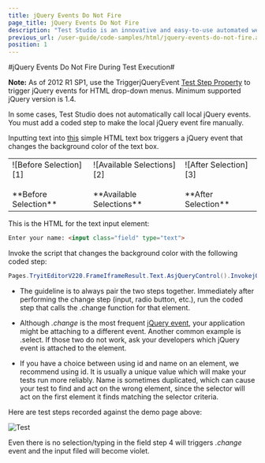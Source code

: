 ```yaml
---
title: jQuery Events Do Not Fire
page_title: jQuery Events Do Not Fire
description: "Test Studio is an innovative and easy-to-use automated web, WPF and load testing solution. Test Studio tests support essential technologies like ASP.NET AJAX, Silverlight, PHP and MVC. HTML5, Testing framework, functional testing, performance testing, load testing, exploratory testing, manual testing."
previous_url: /user-guide/code-samples/html/jquery-events-do-not-fire.aspx, /user-guide/code-samples/html/jquery-events-do-not-fire
position: 1
---
```

#jQuery Events Do Not Fire During Test Execution#

**Note:** As of 2012 R1 SP1, use the TriggerjQueryEvent <a href="/features/test-maintenance/test-step-properties" target="_blank">Test Step Property</a> to trigger jQuery events for HTML drop-down menus. Minimum supported jQuery version is 1.4.

In some cases, Test Studio does not automatically call local jQuery events. You must add a coded step to make the local jQuery event fire manually.

Inputting text into <a href="http://www.w3schools.com/jquery/tryit.asp?filename=tryjquery_event_change" target="_blank">this</a> simple HTML text box triggers a jQuery event that changes the background color of the text box.

<table id="no-table">
	<tr>
		<td>![Before Selection][1] </br></br>**Before Selection**</td>
		<td>![Available Selections][2] </br></br>**Available Selections**</td>
		<td>![After Selection][3] </br></br>**After Selection**</td>
	</tr>
<table>

This is the HTML for the text input element:

```HTML
Enter your name: <input class="field" type="text">
```


Invoke the script that changes the background color with the following coded step:

```C#
Pages.TryitEditorV220.FrameIframeResult.Text.AsjQueryControl().InvokejQueryEvent(ArtOfTest.WebAii.jQuery.jQueryControl.jQueryControlEvents.change);
```

* The guideline is to always pair the two steps together. Immediately after performing the change step (input, radio button, etc.), run the coded step that calls the .change function for that element.

* Although *.change* is the most frequent <a href="http://api.jquery.com/category/events/" target="_blank">jQuery event</a>, your application might be attaching to a different event. Another common example is .select. If those two do not work, ask your developers which jQuery event is attached to the element.

* If you have a choice between using id and name on an element, we recommend using id. It is usually a unique value which will make your tests run more reliably. Name is sometimes duplicated, which can cause your test to find and act on the wrong element, since the selector will act on the first element it finds matching the selector criteria.

Here are test steps recorded against the demo page above:

![Test][4]

Even there is no selection/typing in the field step 4 will triggers *.change* event and the input filed will become violet.

[1]: /img/advanced-topics/coded-samples/html/jQuery-events-do-not-fire/fig1.png
[2]: /img/advanced-topics/coded-samples/html/jQuery-events-do-not-fire/fig2.png
[3]: /img/advanced-topics/coded-samples/html/jQuery-events-do-not-fire/fig3.png
[4]: /img/advanced-topics/coded-samples/html/jQuery-events-do-not-fire/fig4.png


